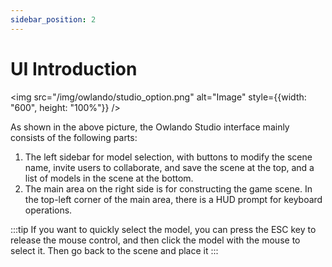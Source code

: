 ```yaml
---
sidebar_position: 2
---
```


# UI Introduction

<img src="/img/owlando/studio_option.png" alt="Image" style={{width: "600", height: "100%"}} />


As shown in the above picture, the Owlando Studio interface mainly consists of the following parts:

1. The left sidebar for model selection, with buttons to modify the scene name, invite users to collaborate, and save the scene at the top, and a list of models in the scene at the bottom.
2. The main area on the right side is for constructing the game scene. In the top-left corner of the main area, there is a HUD prompt for keyboard operations.

  :::tip
  If you want to quickly select the model, you can press the ESC key to release the mouse control, and then click the model with the mouse to select it. Then go back to the scene and place it
  :::